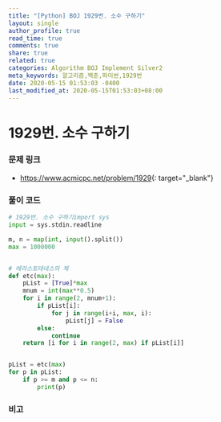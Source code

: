 ```yaml
---
title: "[Python] BOJ 1929번. 소수 구하기"
layout: single
author_profile: true
read_time: true
comments: true
share: true
related: true
categories: Algorithm BOJ Implement Silver2
meta_keywords: 알고리즘,백준,파이썬,1929번
date: 2020-05-15 01:53:03 -0400
last_modified_at: 2020-05-15T01:53:03+08:00
---
```


# 1929번. 소수 구하기

### 문제 링크
- <https://www.acmicpc.net/problem/1929>{: target="\_blank"}

### 풀이 코드

```python
# 1929번. 소수 구하기import sys
input = sys.stdin.readline

m, n = map(int, input().split())
max = 1000000


# 에라스토테네스의 체
def etc(max):
    pList = [True]*max
    mnum = int(max**0.5)
    for i in range(2, mnum+1):
        if pList[i]:
            for j in range(i+i, max, i):
                pList[j] = False
        else:
            continue
    return [i for i in range(2, max) if pList[i]]


pList = etc(max)
for p in pList:
    if p >= m and p <= n:
        print(p)
```

### 비고